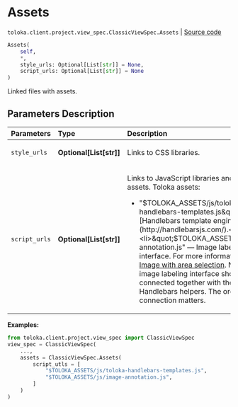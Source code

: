 # Assets
`toloka.client.project.view_spec.ClassicViewSpec.Assets` | [Source code](https://github.com/Toloka/toloka-kit/blob/v1.1.3/src/client/project/view_spec.py#L81)

```python
Assets(
    self,
    *,
    style_urls: Optional[List[str]] = None,
    script_urls: Optional[List[str]] = None
)
```

Linked files with assets.

## Parameters Description

| Parameters | Type | Description |
| :----------| :----| :-----------|
`style_urls`|**Optional\[List\[str\]\]**|<p>Links to CSS libraries.</p>
`script_urls`|**Optional\[List\[str\]\]**|<p>Links to JavaScript libraries and Toloka assets. Toloka assets:</p> <ul> <li>&quot;$TOLOKA_ASSETS/js/toloka-handlebars-templates.js&quot; — [Handlebars template engine](http://handlebarsjs.com/).</li> <li>&quot;$TOLOKA_ASSETS/js/image-annotation.js&quot; — Image labeling interface.   For more information, see [Image with area selection](https://toloka.ai/en/docs/guide/concepts/t-components/image-annotation). Note that the image labeling interface should only be connected together with the Handlebars helpers. The order of connection matters.</li> </ul>

**Examples:**


```python
from toloka.client.project.view_spec import ClassicViewSpec
view_spec = ClassicViewSpec(
    ...,
    assets = ClassicViewSpec.Assets(
        script_utls = [
            "$TOLOKA_ASSETS/js/toloka-handlebars-templates.js",
            "$TOLOKA_ASSETS/js/image-annotation.js",
        ]
    )
)
```
